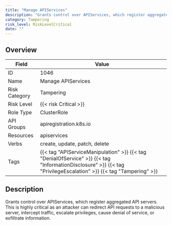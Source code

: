 ```yaml
---
title: "Manage APIServices"
description: "Grants control over APIServices, which register aggregated API servers. This is highly critical as an attacker can redirect API requests to a malicious server, intercept traffic, escalate privileges, cause denial of service, or exfiltrate information."
category: Tampering
risk_level: RiskLevelCritical
date: ""
---
```


## Overview

| Field         | Value                                                                                                                                                            |
| ------------- | ---------------------------------------------------------------------------------------------------------------------------------------------------------------- |
| ID            | 1046                                                                                                                                                             |
| Name          | Manage APIServices                                                                                                                                               |
| Risk Category | Tampering                                                                                                                                                        |
| Risk Level    | {{< risk Critical >}}                                                                                                                                            |
| Role Type     | ClusterRole                                                                                                                                                      |
| API Groups    | apiregistration.k8s.io                                                                                                                                           |
| Resources     | apiservices                                                                                                                                                      |
| Verbs         | create, update, patch, delete                                                                                                                                    |
| Tags          | {{< tag "APIServiceManipulation" >}} {{< tag "DenialOfService" >}} {{< tag "InformationDisclosure" >}} {{< tag "PrivilegeEscalation" >}} {{< tag "Tampering" >}} |

## Description

Grants control over APIServices, which register aggregated API servers. This is highly critical as an attacker can redirect API requests to a malicious server, intercept traffic, escalate privileges, cause denial of service, or exfiltrate information.
